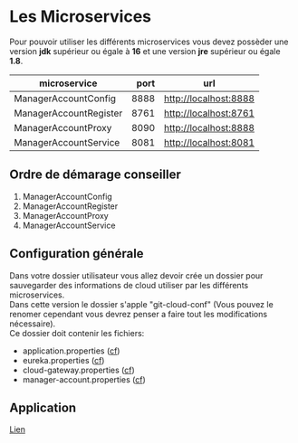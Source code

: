 # Les Microservices

Pour pouvoir utiliser les différents microservices vous devez possèder une version **jdk** supérieur ou égale à **16** et une version **jre** supérieur ou égale **1.8**.<br/>

microservice | port | url
-------------|-----:|----
ManagerAccountConfig | 8888 | [http://localhost:8888](http://localhost:8888)
ManagerAccountRegister | 8761 | [http://localhost:8761](http://localhost:8761)
ManagerAccountProxy | 8090 | [http://localhost:8888](http://localhost:8090)
ManagerAccountService | 8081 | [http://localhost:8081](http://localhost:8081)

## Ordre de démarage conseiller
1. ManagerAccountConfig
2. ManagerAccountRegister
3. ManagerAccountProxy
4. ManagerAccountService


## Configuration générale
Dans votre dossier utilisateur vous allez devoir crée un dossier pour sauvegarder des informations de cloud utiliser par les différents microservices.</br>
Dans cette version le dossier s'apple "git-cloud-conf" (Vous pouvez le renomer cependant vous devrez penser a faire tout les modifications nécessaire).</br>
Ce dossier doit contenir les fichiers:
- application.properties ([cf](ManagerAccountConfig/README.md))
- eureka.properties ([cf](ManagerAccountRegister/README.md))
- cloud-gateway.properties ([cf](ManagerAccountProxy/README.md))
- manager-account.properties ([cf](ManagerAccountService/README.md))

## Application
[Lien](localhost:8888)
